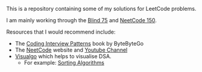 This is a repository containing some of my solutions for LeetCode problems.

I am mainly working through the [Blind 75](https://leetcode.com/problem-list/oizxjoit/) and [NeetCode 150](https://neetcode.io/practice?tab=neetcode150).

Resources that I would recommend include:

-   The [Coding Interview Patterns](https://blog.bytebytego.com/p/my-new-book-coding-interview-patterns) book by ByteByteGo
-   The [NeetCode](https://neetcode.io/) website and [Youtube Channel](https://www.youtube.com/c/neetcode)
-   [Visualgo](https://visualgo.net/en) which helps to visualise DSA.
    -   For example: [Sorting Algorithms](https://visualgo.net/en/sorting)
